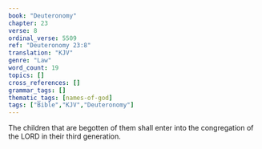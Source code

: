 ```yaml
---
book: "Deuteronomy"
chapter: 23
verse: 8
ordinal_verse: 5509
ref: "Deuteronomy 23:8"
translation: "KJV"
genre: "Law"
word_count: 19
topics: []
cross_references: []
grammar_tags: []
thematic_tags: [names-of-god]
tags: ["Bible","KJV","Deuteronomy"]
---
```

The children that are begotten of them shall enter into the congregation of the LORD in their third generation.
